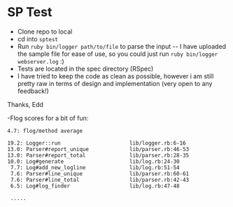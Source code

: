 # SP Test

- Clone repo to local
- cd into ```sptest```
- Run ```ruby bin/logger path/to/file``` to parse the input
-- I have uploaded the sample file for ease of use, so you could just run
    ```ruby bin/logger webserver.log``` :)
- Tests are located in the spec directory (RSpec)
- I have tried to keep the code as clean as possible, however i am still pretty raw in terms of design and implementation (very open to any feedback!)

Thanks, Edd

-Flog scores for a bit of fun:

    4.7: flog/method average
    
    19.2: Logger::run                      lib/logger.rb:6-16
    13.0: Parser#report_unique             lib/parser.rb:46-53
    13.0: Parser#report_total              lib/parser.rb:28-35
    10.0: Log#generate                     lib/log.rb:24-30
     7.7: Log#add_new_logline              lib/log.rb:51-54
     7.6: Parser#line_unique               lib/parser.rb:60-61
     7.6: Parser#line_total                lib/parser.rb:42-43
     6.5: Log#log_finder                   lib/log.rb:47-48
    
     .....
